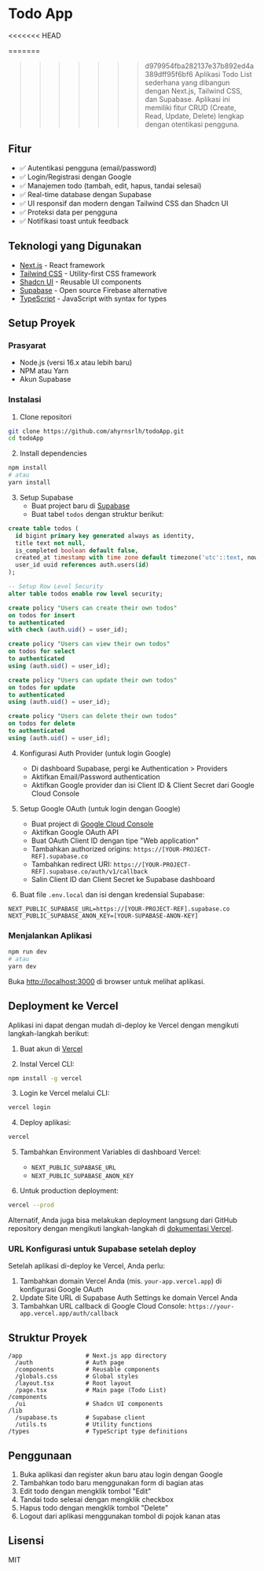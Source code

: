 # Todo App
<<<<<<< HEAD

=======
>>>>>>> d979954fba282137e37b892ed4a389dff95f6bf6
Aplikasi Todo List sederhana yang dibangun dengan Next.js, Tailwind CSS, dan Supabase. Aplikasi ini memiliki fitur CRUD (Create, Read, Update, Delete) lengkap dengan otentikasi pengguna.

## Fitur

- ✅ Autentikasi pengguna (email/password)
- ✅ Login/Registrasi dengan Google
- ✅ Manajemen todo (tambah, edit, hapus, tandai selesai)
- ✅ Real-time database dengan Supabase
- ✅ UI responsif dan modern dengan Tailwind CSS dan Shadcn UI
- ✅ Proteksi data per pengguna
- ✅ Notifikasi toast untuk feedback

## Teknologi yang Digunakan

- [Next.js](https://nextjs.org) - React framework
- [Tailwind CSS](https://tailwindcss.com) - Utility-first CSS framework
- [Shadcn UI](https://ui.shadcn.com) - Reusable UI components
- [Supabase](https://supabase.com) - Open source Firebase alternative
- [TypeScript](https://www.typescriptlang.org) - JavaScript with syntax for types

## Setup Proyek

### Prasyarat

- Node.js (versi 16.x atau lebih baru)
- NPM atau Yarn
- Akun Supabase

### Instalasi

1. Clone repositori

```bash
git clone https://github.com/ahyrnsrlh/todoApp.git
cd todoApp
```

2. Install dependencies

```bash
npm install
# atau
yarn install
```

3. Setup Supabase
   - Buat project baru di [Supabase](https://app.supabase.io)
   - Buat tabel `todos` dengan struktur berikut:

```sql
create table todos (
  id bigint primary key generated always as identity,
  title text not null,
  is_completed boolean default false,
  created_at timestamp with time zone default timezone('utc'::text, now()) not null,
  user_id uuid references auth.users(id)
);

-- Setup Row Level Security
alter table todos enable row level security;

create policy "Users can create their own todos"
on todos for insert
to authenticated
with check (auth.uid() = user_id);

create policy "Users can view their own todos"
on todos for select
to authenticated
using (auth.uid() = user_id);

create policy "Users can update their own todos"
on todos for update
to authenticated
using (auth.uid() = user_id);

create policy "Users can delete their own todos"
on todos for delete
to authenticated
using (auth.uid() = user_id);
```

4. Konfigurasi Auth Provider (untuk login Google)

   - Di dashboard Supabase, pergi ke Authentication > Providers
   - Aktifkan Email/Password authentication
   - Aktifkan Google provider dan isi Client ID & Client Secret dari Google Cloud Console

5. Setup Google OAuth (untuk login dengan Google)

   - Buat project di [Google Cloud Console](https://console.cloud.google.com/)
   - Aktifkan Google OAuth API
   - Buat OAuth Client ID dengan tipe "Web application"
   - Tambahkan authorized origins: `https://[YOUR-PROJECT-REF].supabase.co`
   - Tambahkan redirect URI: `https://[YOUR-PROJECT-REF].supabase.co/auth/v1/callback`
   - Salin Client ID dan Client Secret ke Supabase dashboard

6. Buat file `.env.local` dan isi dengan kredensial Supabase:

```
NEXT_PUBLIC_SUPABASE_URL=https://[YOUR-PROJECT-REF].supabase.co
NEXT_PUBLIC_SUPABASE_ANON_KEY=[YOUR-SUPABASE-ANON-KEY]
```

### Menjalankan Aplikasi

```bash
npm run dev
# atau
yarn dev
```

Buka [http://localhost:3000](http://localhost:3000) di browser untuk melihat aplikasi.

## Deployment ke Vercel

Aplikasi ini dapat dengan mudah di-deploy ke Vercel dengan mengikuti langkah-langkah berikut:

1. Buat akun di [Vercel](https://vercel.com)

2. Instal Vercel CLI:

```bash
npm install -g vercel
```

3. Login ke Vercel melalui CLI:

```bash
vercel login
```

4. Deploy aplikasi:

```bash
vercel
```

5. Tambahkan Environment Variables di dashboard Vercel:

   - `NEXT_PUBLIC_SUPABASE_URL`
   - `NEXT_PUBLIC_SUPABASE_ANON_KEY`

6. Untuk production deployment:

```bash
vercel --prod
```

Alternatif, Anda juga bisa melakukan deployment langsung dari GitHub repository dengan mengikuti langkah-langkah di [dokumentasi Vercel](https://vercel.com/docs/git/vercel-for-github).

### URL Konfigurasi untuk Supabase setelah deploy

Setelah aplikasi di-deploy ke Vercel, Anda perlu:

1. Tambahkan domain Vercel Anda (mis. `your-app.vercel.app`) di konfigurasi Google OAuth
2. Update Site URL di Supabase Auth Settings ke domain Vercel Anda
3. Tambahkan URL callback di Google Cloud Console: `https://your-app.vercel.app/auth/callback`

## Struktur Proyek

```
/app                  # Next.js app directory
  /auth               # Auth page
  /components         # Reusable components
  /globals.css        # Global styles
  /layout.tsx         # Root layout
  /page.tsx           # Main page (Todo List)
/components
  /ui                 # Shadcn UI components
/lib
  /supabase.ts        # Supabase client
  /utils.ts           # Utility functions
/types                # TypeScript type definitions
```

## Penggunaan

1. Buka aplikasi dan register akun baru atau login dengan Google
2. Tambahkan todo baru menggunakan form di bagian atas
3. Edit todo dengan mengklik tombol "Edit"
4. Tandai todo selesai dengan mengklik checkbox
5. Hapus todo dengan mengklik tombol "Delete"
6. Logout dari aplikasi menggunakan tombol di pojok kanan atas

## Lisensi

MIT
